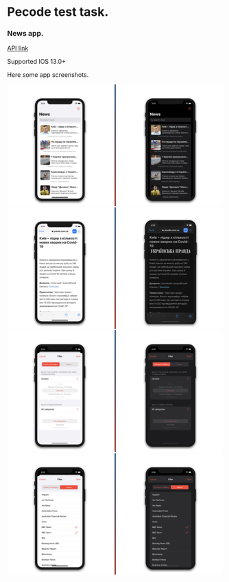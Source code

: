 # Pecode test task.

### News app.

[API link](https://newsapi.org/docs/get-started)

Supported IOS 13.0+

Here some app screenshots.

![1](Images/1.png)
![2](Images/2.png)
![3](Images/3.png)
![4](Images/4.png)
